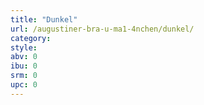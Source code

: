 ```yaml
---
title: "Dunkel"
url: /augustiner-bra-u-ma1-4nchen/dunkel/
category: 
style: 
abv: 0
ibu: 0
srm: 0
upc: 0
---
```


